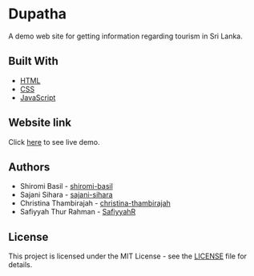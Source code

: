 # Dupatha
A demo web site for getting information regarding tourism in Sri Lanka.

## Built With
* [HTML](https://www.w3.org/html/)
* [CSS](https://www.w3.org/Style/CSS/Overview.en.html)
* [JavaScript](https://www.javascript.com/)

## Website link
Click [here](https://shiromi-basil.github.io/dupatha/home.html) to see live demo.

## Authors
* Shiromi Basil - [shiromi-basil](https://github.com/shiromi-basil)
* Sajani Sihara - [sajani-sihara](https://github.com/sajani-sihara)
* Christina Thambirajah - [christina-thambirajah](https://github.com/christina-thambirajah)
* Safiyyah Thur Rahman - [SafiyyahR](https://github.com/SafiyyahR)

## License
This project is licensed under the MIT License - see the [LICENSE](LICENSE) file for details.
